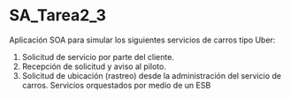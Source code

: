 # SA_Tarea2_3
Aplicación SOA para simular los siguientes servicios de carros tipo Uber: 
1. Solicitud de servicio por parte del cliente. 
2. Recepción de solicitud y aviso al piloto. 
3. Solicitud de ubicación (rastreo) desde la administración del servicio de carros. 
Servicios orquestados por medio de un ESB

